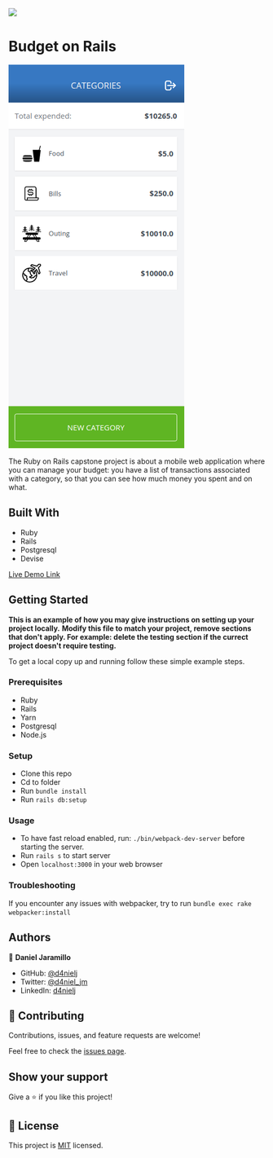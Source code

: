 ![](https://img.shields.io/badge/Microverse-blueviolet)

# Budget on Rails

![screenshot](./screenshot.png)

The Ruby on Rails capstone project is about a mobile web application where you can manage your budget: you have a list of transactions associated with a category, so that you can see how much money you spent and on what.

## Built With

- Ruby
- Rails
- Postgresql
- Devise

[Live Demo Link](https://boiling-everglades-91799.herokuapp.com/)

## Getting Started

**This is an example of how you may give instructions on setting up your project locally.**
**Modify this file to match your project, remove sections that don't apply. For example: delete the testing section if the currect project doesn't require testing.**

To get a local copy up and running follow these simple example steps.

### Prerequisites

- Ruby
- Rails
- Yarn
- Postgresql
- Node.js

### Setup

- Clone this repo
- Cd to folder
- Run `bundle install`
- Run `rails db:setup`

### Usage

- To have fast reload enabled, run: `./bin/webpack-dev-server` before starting the server.
- Run `rails s` to start server
- Open `localhost:3000` in your web browser

### Troubleshooting

If you encounter any issues with webpacker, try to run `bundle exec rake webpacker:install`

## Authors

👤 **Daniel Jaramillo**

- GitHub: [@d4nielj](https://github.com/d4nielj)
- Twitter: [@d4niel_jm](https://twitter.com/d4niel_jm)
- LinkedIn: [d4nielj](https://linkedin.com/in/d4nielj)

## 🤝 Contributing

Contributions, issues, and feature requests are welcome!

Feel free to check the [issues page](../../issues/).

## Show your support

Give a ⭐️ if you like this project!

## 📝 License

This project is [MIT](./LICENSE) licensed.
